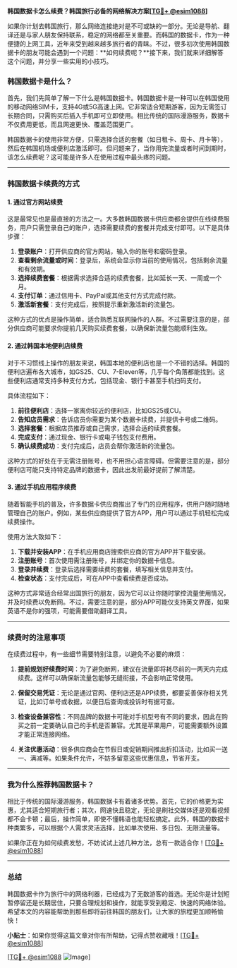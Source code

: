 **韩国数据卡怎么续费？韩国旅行必备的网络解决方案[[TG💪+ @esim1088](https://t.me/s/esim1088)]**

如果你计划去韩国旅行，那么网络连接绝对是不可或缺的一部分。无论是导航、翻译还是与家人朋友保持联系，稳定的网络都至关重要。而韩国的数据卡，作为一种便捷的上网工具，近年来受到越来越多旅行者的青睐。不过，很多初次使用韩国数据卡的朋友可能会遇到一个问题：**如何续费呢？**接下来，我们就来详细解答这个问题，并分享一些实用的小技巧。

### 韩国数据卡是什么？

首先，我们先简单了解一下什么是韩国数据卡。韩国数据卡是一种可以在韩国使用的移动网络SIM卡，支持4G或5G高速上网。它非常适合短期游客，因为无需签订长期合同，只需购买后插入手机即可立即使用。相比传统的国际漫游服务，数据卡不仅费用更低，而且网速更快、覆盖范围更广。

韩国数据卡的使用非常方便，只需选择合适的套餐（如日租卡、周卡、月卡等），然后在韩国机场或便利店激活即可。但问题来了，当你用完流量或者时间到期时，该怎么续费呢？这可能是许多人在使用过程中最头疼的问题。

---

### 韩国数据卡续费的方式

#### 1. **通过官方网站续费**
  
这是最常见也是最直接的方法之一。大多数韩国数据卡供应商都会提供在线续费服务，用户只需登录自己的账户，选择需要续费的套餐并完成支付即可。以下是具体步骤：

1. **登录账户**：打开供应商的官方网站，输入你的账号和密码登录。
2. **查看剩余流量或时间**：登录后，系统会显示你当前的使用情况，包括剩余流量和有效期。
3. **选择续费套餐**：根据需求选择合适的续费套餐，比如延长一天、一周或一个月。
4. **支付订单**：通过信用卡、PayPal或其他支付方式完成付款。
5. **激活新套餐**：支付完成后，按照提示重新激活新的流量包。

这种方式的优点是操作简单，适合熟悉互联网操作的人群。不过需要注意的是，部分供应商可能要求你提前几天购买续费套餐，以确保新流量包能顺利生效。

#### 2. **通过韩国本地便利店续费**

对于不习惯线上操作的朋友来说，韩国本地的便利店也是一个不错的选择。韩国的便利店遍布各大城市，如GS25、CU、7-Eleven等，几乎每个角落都能找到。这些便利店通常支持多种支付方式，包括现金、银行卡甚至手机扫码支付。

具体流程如下：

1. **前往便利店**：选择一家离你较近的便利店，比如GS25或CU。
2. **告知店员需求**：告诉店员你需要为某个数据卡续费，并提供卡号或二维码。
3. **选择套餐**：根据店员推荐或自己需求，选择合适的续费套餐。
4. **完成支付**：通过现金、银行卡或电子钱包支付费用。
5. **确认续费成功**：支付完成后，店员会帮你激活新的流量包。

这种方式的好处在于无需注册账号，也不用担心语言障碍。但需要注意的是，部分便利店可能只支持特定品牌的数据卡，因此出发前最好提前了解清楚。

#### 3. **通过手机应用程序续费**

随着智能手机的普及，许多数据卡供应商推出了专门的应用程序，供用户随时随地管理自己的账户。例如，某些供应商提供了官方APP，用户可以通过手机轻松完成续费操作。

使用方法大致如下：

1. **下载并安装APP**：在手机应用商店搜索供应商的官方APP并下载安装。
2. **注册账号**：首次使用需注册账号，并绑定你的数据卡信息。
3. **登录并续费**：登录后选择需要续费的套餐，填写相关信息并支付。
4. **检查状态**：支付完成后，可在APP中查看续费是否成功。

这种方式非常适合经常出国旅行的朋友，因为它可以让你随时掌控流量使用情况，并及时续费以免断网。不过，需要注意的是，部分APP可能仅支持英文界面，如果英语不是你的强项，可能需要借助翻译工具。

---

### 续费时的注意事项

在续费过程中，有一些细节需要特别注意，以避免不必要的麻烦：

1. **提前规划好续费时间**：为了避免断网，建议在流量即将耗尽前的一两天内完成续费。这样可以确保新流量包能够无缝衔接，不会影响正常使用。
   
2. **保留交易凭证**：无论是通过官网、便利店还是APP续费，都要妥善保存相关凭证，比如订单号或收据，以便日后查询或投诉时有据可查。

3. **检查设备兼容性**：不同品牌的数据卡可能对手机型号有不同的要求，因此在购买之前一定要确认自己的手机是否兼容。尤其是苹果用户，可能需要额外设置才能正常连接网络。

4. **关注优惠活动**：很多供应商会在节假日或促销期间推出折扣活动，比如买一送一、满减等。如果条件允许，不妨多留意这些优惠信息，节省开支。

---

### 我为什么推荐韩国数据卡？

相比于传统的国际漫游服务，韩国数据卡有着诸多优势。首先，它的价格更为实惠，尤其适合短期旅行者；其次，网速快且稳定，无论是刷社交媒体还是观看视频都不会卡顿；最后，操作简单，即使不懂韩语也能轻松搞定。此外，韩国的数据卡种类繁多，可以根据个人需求灵活选择，比如单次使用、多日包、无限流量等。

如果你正在为如何续费发愁，不妨试试上述几种方法，总有一款适合你！[[TG💪+ @esim1088](https://t.me/s/esim1088)]

---

### 总结

韩国数据卡作为旅行中的网络利器，已经成为了无数游客的首选。无论你是计划短暂停留还是长期居住，只要合理规划和操作，就能享受到稳定、快速的网络体验。希望本文的内容能帮助到那些即将前往韩国的朋友们，让大家的旅程更加顺畅愉快！

**小贴士**：如果你觉得这篇文章对你有所帮助，记得点赞收藏哦！[[TG💪+ @esim1088](https://t.me/s/esim1088)]  

[[TG💪+ @esim1088](https://t.me/s/esim1088) ![Image](https://i.postimg.cc/4NQfJmqS/Snipaste-2025-05-13-00-14-12.png)]